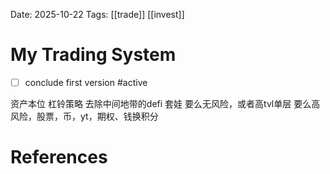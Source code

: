 Date: 2025-10-22
Tags: [[trade]] [[invest]]
# My Trading System

- [ ] conclude first version #active 

资产本位
杠铃策略
去除中间地带的defi 套娃
要么无风险，或者高tvl单层
要么高风险，股票，币，yt，期权、钱换积分

# References